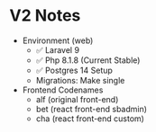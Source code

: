# V2 Notes

- Environment (web)
    - ✅ Laravel 9
    - ✅ Php 8.1.8 (Current Stable)
    - ✅ Postgres 14 Setup
    - Migrations: Make single
- Frontend Codenames
    - alf (original front-end)
    - bet (react front-end sbadmin)
    - cha (react front-end custom)
